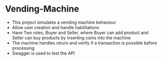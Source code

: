 ﻿# Vending-Machine
- This project simulates a vending machine behaviour
- Allow user creation and handle habilitations
- Have Two roles, Buyer and Seller, where Buyer can add product and Seller can buy products by inserting coins into the machine
- The machine handles return and verify if a transaction is possible before processing
- Swagger is used to test the API
